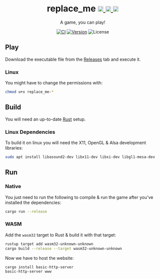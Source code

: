 <h1 align="center">
	replace_me 
	<a href="https://github.com/tversteeg/replace_me/releases">
		<img src="https://cdn.rawgit.com/simple-icons/simple-icons/develop/icons/linux.svg" width="18" height="18" />
		<img src="https://cdn.rawgit.com/simple-icons/simple-icons/develop/icons/apple.svg" width="18" height="18" />
		<img src="https://cdn.rawgit.com/simple-icons/simple-icons/develop/icons/windows.svg" width="18" height="18" />
	</a>
</h1>
<p align="center">
	A game, you can play!
</p>
	
<p align="center">
	<a href="https://github.com/tversteeg/replace_me/actions"><img src="https://github.com/tversteeg/replace_me/workflows/CI/badge.svg" alt="CI"/></a>
	<a href="https://crates.io/crates/replace_me"><img src="https://img.shields.io/crates/v/replace_me.svg" alt="Version"/></a>
	<img src="https://img.shields.io/crates/l/replace_me.svg" alt="License"/>
	<br/>
</p>

## Play

Download the executable file from the [Releases](https://github.com/tversteeg/replace_me/releases) tab and execute it.

### Linux

You might have to change the permissions with:

```bash
chmod u+x replace_me-*
```

## Build

You will need an up-to-date [Rust](https://rustup.rs/) setup.

### Linux Dependencies

To build it on linux you will need the X11, OpenGL & Alsa development libraries:

```bash
sudo apt install libasound2-dev libx11-dev libxi-dev libgl1-mesa-dev
```

## Run

### Native

You just need to run the following to compile & run the game after you've installed the dependencies:

```bash
cargo run --release
```

### WASM

Add the `wasm32` target to Rust & build it with that target:

```bash
rustup target add wasm32-unknown-unknown
cargo build --release --target wasm32-unknown-unknown
```

Now we have to host the website:

```bash
cargo install basic-http-server
basic-http-server www
```
